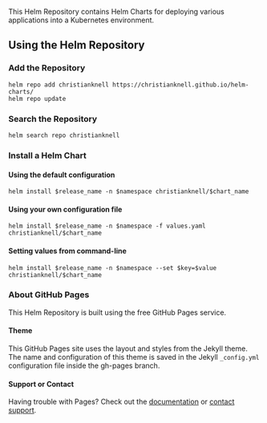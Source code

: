This Helm Repository contains Helm Charts for deploying various applications into a Kubernetes environment.

## Using the Helm Repository

### Add the Repository

```
helm repo add christianknell https://christianknell.github.io/helm-charts/
helm repo update
```

### Search the Repository

```
helm search repo christianknell
```

### Install a Helm Chart

#### Using the default configuration

```
helm install $release_name -n $namespace christianknell/$chart_name
```

#### Using your own configuration file

```
helm install $release_name -n $namespace -f values.yaml christianknell/$chart_name
```

#### Setting values from command-line

```
helm install $release_name -n $namespace --set $key=$value christianknell/$chart_name
```

### About GitHub Pages

This Helm Repository is built using the free GitHub Pages service.

#### Theme

This GitHub Pages site uses the layout and styles from the Jekyll theme. The name and configuration of this theme is saved in the Jekyll `_config.yml` configuration file inside the gh-pages branch.

#### Support or Contact

Having trouble with Pages? Check out the [documentation](https://docs.github.com/categories/github-pages-basics/) or [contact support](https://support.github.com/contact).
